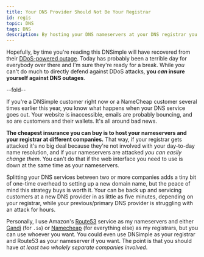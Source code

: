 ```yaml
---
title: Your DNS Provider Should Not Be Your Registrar
id: regis
topic: DNS
tags: DNS
description: By hosting your DNS nameservers at your DNS registrar you are exposing yourself to a large liability.
---
```


Hopefully, by time you're reading this DNSimple will have recovered from their [DDoS-powered outage](http://dnsimplestatus.com). Today has probably been a terrible day for everybody over there and I'm sure they're ready for a break. While *you* can't do much to directly defend against DDoS attacks, **you *can* insure yourself against DNS outages**.

--fold--

If you're a DNSimple customer right now or a NameCheap customer several times earlier this year, you know what happens when your DNS service goes out. Your website is inaccessible, emails are probably bouncing, and so are customers and their wallets. It's all around bad news.

**The cheapest insurance you can buy is to host your nameservers and your registrar at different companies.** That way, if your registrar gets attacked it's no big deal because they're not involved with your day-to-day name resolution, and if your nameservers are attacked *you can easily change them*. You can't do that if the web interface you need to use is down at the same time as your nameservers.

Splitting your DNS services between two or more companies adds a tiny bit of one-time overhead to setting up a new domain name, but the peace of mind this strategy buys is worth it. Your can be back up and servicing customers at a new DNS provider in as little as five minutes, depending on your registrar, while your previous/primary DNS provider is struggling with an attack for hours.

Personally, I use Amazon's [Route53](http://aws.amazon.com/route53/) service as my nameservers and either [Gandi](https://www.gandi.net) (for `.io`) or [Namecheap](https://www.namecheap.com) (for everything else) as my registrars, but you can use whoever you want. You could even use DNSimple as your registrar and Route53 as your nameserver if you want. The point is that you should have *at least two wholely separate companies involved*.

